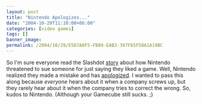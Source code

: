```yaml
---
layout: post
title: "Nintendo Apologizes..."
date: "2004-10-29T11:10:00+06:00"
categories: [video games]
tags: []
banner_image: 
permalink: /2004/10/29/E5D7A8F5-FB89-EAB3-397F65F58A1A19BC
---
```


So I'm sure everyone read the Slashdot <a href="http://yro.slashdot.org/yro/04/10/27/1932201.shtml?tid=153">story</a> about how Nintendo threatened to sue someone for just saying they liked a game. Well, Nintendo realized they made a mistake and has <a href="http://www.boingboing.net/2004/10/28/nintendo_apologizes_.html">apologized</a>. I wanted to pass this along because <i>everyone</i> hears about it when a company screws up, but they rarely hear about it when the company tries to correct the wrong. So, kudos to Nintendo. (Although your Gamecube still sucks. ;)